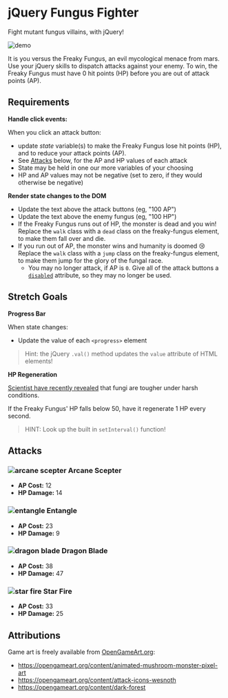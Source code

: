 # jQuery Fungus Fighter

Fight mutant fungus villains, with jQuery!

![demo](demo.gif)

It is you versus the Freaky Fungus, an evil mycological menace from mars. Use your jQuery skills to dispatch attacks against your enemy. To win, the Freaky Fungus must have 0 hit points (HP) before you are out of attack points (AP).

## Requirements

**Handle click events:**

When you click an attack button:

- update _state_ variable(s) to make the Freaky Fungus lose hit points (HP), and to reduce your attack points (AP).
- See [Attacks](#a9acks) below, for the AP and HP values of each attack
- State may be held in one our more variables of your choosing
- HP and AP values may not be negative (set to zero, if they would otherwise be negative)

**Render state changes to the DOM**

- Update the text above the attack buttons (eg, "100 AP")
- Update the text above the enemy fungus (eg, "100 HP")
- If the Freaky Fungus runs out of HP, the monster is dead and you win! Replace the `walk` class with a `dead` class on the freaky-fungus element, to make them fall over and die.
- If you run out of AP, the monster wins and humanity is doomed 😢 Replace the `walk` class with a `jump` class on the freaky-fungus element, to make them jump for the glory of the fungal race.
  - You may no longer attack, if AP is `0`. Give all of the attack buttons a [`disabled`](asphttps://www.w3schools.com/tags/att_button_disabled.) attribute, so they may no longer be used.

## Stretch Goals

**Progress Bar**

When state changes:

- Update the value of each `<progress>` element

> Hint: the jQuery `.val()` method updates the `value` attribute of HTML elements!

**HP Regeneration**

[Scientist have recently revealed](https://www.nature.com/articles/s41598-022-05715-9) that fungi are tougher under harsh conditions.

If the Freaky Fungus' HP falls below 50, have it regenerate 1 HP every second.

> HINT: Look up the built in `setInterval()` function!

## Attacks

### ![arcane scepter](./images/arcane-sceptre.png) Arcane Scepter

- **AP Cost:** 12
- **HP Damage:** 14

### ![entangle](./images/entangle-3.png) Entangle

- **AP Cost:** 23
- **HP Damage:** 9

### ![dragon blade](./images/dragon-blade-3.png) Dragon Blade

- **AP Cost:** 38
- **HP Damage:** 47

### ![star fire](./images/star-fire.png) Star Fire

- **AP Cost:** 33
- **HP Damage:** 25

## Attributions

Game art is freely available from [OpenGameArt.org](https://opengameart.org/):

- https://opengameart.org/content/animated-mushroom-monster-pixel-art
- https://opengameart.org/content/attack-icons-wesnoth
- https://opengameart.org/content/dark-forest
